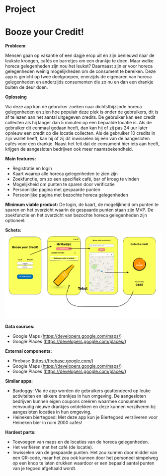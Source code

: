 # Project
# Booze your Credit!

**Probleem** 

Mensen gaan op vakantie of een dagje erop uit en zijn benieuwd naar de leukste kroegen, cafés en barretjes om een drankje te doen. Maar welke horeca gelegenheden zijn nou het leukst? Daarnaast zijn er voor horeca gelegenheden weinig mogelijkheden om de consument te bereiken. Deze app is gericht op twee doelgroepen, enerzijds de eigenaren van horeca gelegenheden en anderzijds consumenten die zo nu en dan een drankje buiten de deur doen. 

**Oplossing**

Via deze app kan de gebruiker zoeken naar dichtstbijzijnde horeca gelegenheden en zien hoe populair deze plek is onder de gebruikers, dit is af te lezen aan het aantal uitgegeven credits. De gebruiker kan een credit collecten als hij langer dan 5 minuten op een bepaalde locatie is. Als de gebruiker dit eenmaal gedaan heeft, dan kan hij of zij pas 24 uur later opnieuw een credit op die locatie collecten. Als de gebruiker 10 credits in zijn wallet heeft, kan hij of zij dit inwisselen bij een van de aangesloten cafés voor een drankje. Naast het feit dat de consument hier iets aan heeft, krijgen de aangesloten bedrijven ook meer naamsbekendheid. 

**Main features:**
-	Registratie en login
-	Kaart waarop alle horeca gelegenheden te zien zijn
-	Zoekfunctie, om zo een specifiek café, bar of kroeg te vinden
-	Mogelijkheid om punten te sparen door verificatie
-	Persoonlijke pagina met gespaarde punten 
-	Persoonlijke pagina met bezochte horeca gelegenheden

**Minimum viable product:**
De login, de kaart, de mogelijkheid om punten te sparen en het overzicht waarin de gespaarde punten staan zijn MVP. De zoekfunctie en het overzicht van bezochte horeca gelegenheden zijn optioneel.

**Schets:**
![](https://raw.githubusercontent.com/MartijnBlauw/Project/master/doc/Sketch%20Booze%20your%20Credit.png)

**Data sources:**
-	Google Maps (https://developers.google.com/maps/)
-	Google Places (https://developers.google.com/places/)

**External components:**
-	Firebase (https://firebase.google.com/)
-	Google Maps (https://developers.google.com/maps/)
-	Google Places (https://developers.google.com/places/)

**Similar apps:**
-	Bardoggy: Via de app worden de gebruikers geattendeerd op leuke activiteiten en lekkere drankjes in hun omgeving. De aangesloten bedrijven kunnen eigen coupons creëren waarmee consumenten eenvoudig nieuwe drankjes ontdekken en deze kunnen verzilveren bij aangesloten locaties in hun omgeving. 
-	Heineken biertegoed: Met deze app kun je Biertegoed verzilveren voor Heineken bier in ruim 2000 cafés!

**Hardest parts:**
-	Toevoegen van maps en de locaties van de horeca gelegenheden.
-	Het verifiëren met het café (de locatie). 
-	Inwisselen van de gespaarde punten. Het zou kunnen door middel van een QR-code, maar het zou ook kunnen door het personeel simpelweg op een knop te laten drukken waardoor er een bepaald aantal punten van je tegoed afgehaald wordt. 


